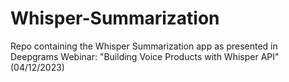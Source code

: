 # Whisper-Summarization
Repo containing the Whisper Summarization app as presented in Deepgrams Webinar: "Building Voice Products with Whisper API" (04/12/2023)
